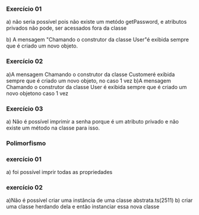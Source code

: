 ### Exercício 01
a) não seria possível pois não existe um metódo getPassword, e atributos privados não pode, ser acessados fora da classe

b) A mensagem "Chamando o construtor da classe User"é exibida sempre que é criado um novo objeto.

### Exercício 02
a)A mensagem  Chamando o construtor da classe Customeré exibida sempre que é criado um novo objeto, no caso 1 vez
b)A mensagem Chamando o construtor da classe User é exibida sempre que é criado um novo objetono caso 1 vez
### Exercício 03
a) Não é possível imprimir a senha porque é um atributo privado e não existe um método na classe para isso.


### Polimorfismo

### exercício 01
a) foi possível imprir todas as propriedades
### exercício 02
a)Não é possível criar uma instância de uma classe abstrata.ts(2511)
b) criar uma classe  herdando dela e então instanciar essa nova classe



